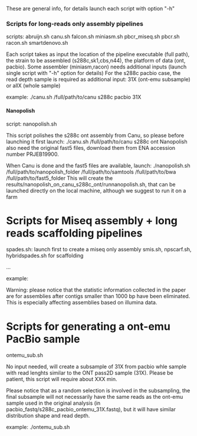 These are general info, for details launch each script with option "-h"



### Scripts for long-reads only assembly pipelines #

scripts: abruijn.sh  canu.sh  falcon.sh miniasm.sh  pbcr_miseq.sh  pbcr.sh  racon.sh  smartdenovo.sh

Each script takes as input the location of the pipeline executable (full path), 
the strain to be assembled (s288c,sk1,cbs,n44), the platform of data (ont, pacbio).
Some assembler (miniasm,racon) needs additional inputs (launch single script with "-h" option for details)
For the s288c pacbio case, the read depth sample is required as additional input: 31X (ont-emu subsample) or allX (whole sample)

example: ./canu.sh /full/path/to/canu s288c pacbio 31X


#### Nanopolish #

script: nanopolish.sh

This script polishes the s288c ont assembly from Canu, so please before launching it
first launch:
./canu.sh /full/path/to/canu s288c ont
Nanopolish also need the original fast5 files, download them from ENA accession number PRJEB19900.

When Canu is done and the fast5 files are available, launch:
./nanopolish.sh /full/path/to/nanopolish_folder /full/path/to/samtools /full/path/to/bwa /full/path/to/fast5_folder
This will create the results/nanopolish_on_canu_s288c_ont/runnanopolish.sh, 
that can be launched directly on the local machine, although we suggest to run it on a farm



# Scripts for Miseq assembly + long reads scaffolding pipelines #

spades.sh: launch first to create a miseq only assembly
smis.sh, npscarf.sh, hybridspades.sh for scaffolding

...

example:

Warning: please notice that the statistic information collected in the paper
	are for assemblies after contigs smaller than 1000 bp have been eliminated.
	This is especially affecting assemblies based on illumina data.


# Scripts for generating a ont-emu PacBio sample #

ontemu_sub.sh

No input needed, will create a subsample of 31X from pacbio whle sample with read lenghts 
  similar to the ONT pass2D sample (31X). 
  Please be patient, this script will require about XXX min.

Please notice that as a random selection is involved in the subsampling, the final
  subsample will not necessarily have the same reads as the 
  ont-emu sample used in the original analysis (in pacbio_fastq/s288c_pacbio_ontemu_31X.fastq),
  but it will have similar distribution shape and read depth.

example: ./ontemu_sub.sh






